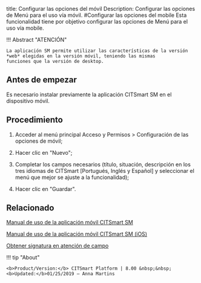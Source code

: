 title: Configurar las opciones del móvil
Description: Configurar las opciones de Menú para el uso vía móvil.
#Configurar las opciones del mobile
Esta funcionalidad tiene por objetivo configurar las opciones de Menú para el uso vía mobile.

!!! Abstract "ATENCIÓN"

    La aplicación SM permite utilizar las características de la versión *web* elegidas en la versión móvil, teniendo las mismas             funciones que la versión de desktop.

Antes de empezar
--------------------

Es necesario instalar previamente la aplicación CITSmart SM en el
dispositivo móvil.

Procedimiento
-----------------

1.  Acceder al menú principal Acceso y Permisos \> Configuración de las opciones
    de móvil;

2.  Hacer clic en "Nuevo";

3.  Completar los campos necesarios (título, situación, descripción en los tres
    idiomas de CITSmart [Portugués, Inglés y Español] y seleccionar el menú que
    mejor se ajuste a la funcionalidad);

4.  Hacer clic en "Guardar".


Relacionado
-----------

[Manual de uso de la aplicación móvil CITSmart SM ](/es-es/citsmart-platform-8/additional-features/mobile-and-field-service/apps/citsmart-app-android.html)

[Manual de uso de la aplicación móvil CITSmart SM (iOS)](/es-es/citsmart-platform-8/additional-features/mobile-and-field-service/apps/citsmart-app-ios.html)

[Obtener signatura en atención de campo](/es-es/citsmart-platform-8/additional-features/mobile-and-field-service/use/get-signature-in-attendance.html)


!!! tip "About"

    <b>Product/Version:</b> CITSmart Platform | 8.00 &nbsp;&nbsp;
    <b>Updated:</b>01/25/2019 – Anna Martins
